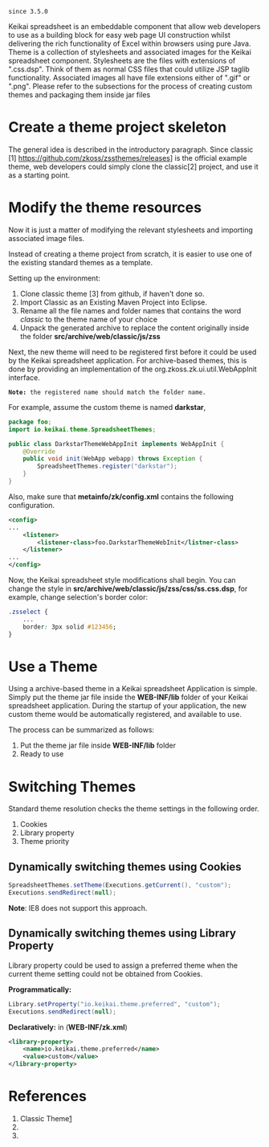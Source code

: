 `since 3.5.0`

Keikai spreadsheet is an embeddable component that allow web developers to
use as a building block for easy web page UI construction whilst
delivering the rich functionality of Excel within browsers using pure
Java. Theme is a collection of stylesheets and associated images for the
Keikai spreadsheet component. Stylesheets are the files with extensions of
".css.dsp". Think of them as normal CSS files that could utilize JSP
taglib functionality. Associated images all have file extensions either
of ".gif" or ".png". Please refer to the subsections for the process of
creating custom themes and packaging them inside jar files

# Create a theme project skeleton

The general idea is described in the introductory paragraph. Since
classic \[1\] <https://github.com/zkoss/zssthemes/releases>\]</ref> is
the official example theme, web developers could simply clone the
classic\[2\] project, and use it as a starting point.

# Modify the theme resources

Now it is just a matter of modifying the relevant stylesheets and
importing associated image files.

Instead of creating a theme project from scratch, it is easier to use
one of the existing standard themes as a template.

Setting up the environment:

1.  Clone classic theme \[3\] from github, if haven't done so.
2.  Import Classic as an Existing Maven Project into Eclipse.
3.  Rename all the file names and folder names that contains the word
    *classic* to the theme name of your choice
4.  Unpack the generated archive to replace the content originally
    inside the folder **src/archive/web/classic/js/zss**

Next, the new theme will need to be registered first before it could be
used by the Keikai spreadsheet application. For archive-based themes, this
is done by providing an implementation of the
<javadoc type="interface">org.zkoss.zk.ui.util.WebAppInit</javadoc>
interface.

**`Note:`**` the registered name should match the folder name.`

For example, assume the custom theme is named **darkstar**,

``` java numberLines
package foo;
import io.keikai.theme.SpreadsheetThemes;

public class DarkstarThemeWebAppInit implements WebAppInit {
    @Override
    public void init(WebApp webapp) throws Exception {
        SpreadsheetThemes.register("darkstar");
    }
}
```

Also, make sure that **metainfo/zk/config.xml** contains the following
configuration.

``` xml
<config>
...
    <listener>
        <listener-class>foo.DarkstarThemeWebInit</listner-class>
    </listener>
...
</config>
```

Now, the Keikai spreadsheet style modifications shall begin. You can change
the style in **src/archive/web/classic/js/zss/css/ss.css.dsp**, for
example, change selection's border color:

``` css numberLines
.zsselect {
    ...
    border: 3px solid #123456;
}
```

# Use a Theme

Using a archive-based theme in a Keikai spreadsheet Application is simple.
Simply put the theme jar file inside the **WEB-INF/lib** folder of your
Keikai spreadsheet application. During the startup of your application, the
new custom theme would be automatically registered, and available to
use.

The process can be summarized as follows:

1.  Put the theme jar file inside **WEB-INF/lib** folder
2.  Ready to use

# Switching Themes

Standard theme resolution checks the theme settings in the following
order.

1.  Cookies
2.  Library property
3.  Theme priority

## Dynamically switching themes using Cookies

``` java
SpreadsheetThemes.setTheme(Executions.getCurrent(), "custom");
Executions.sendRedirect(null);
```

**Note**: IE8 does not support this approach.

## Dynamically switching themes using Library Property

Library property could be used to assign a preferred theme when the
current theme setting could not be obtained from Cookies.

**Programmatically:**

``` java
Library.setProperty("io.keikai.theme.preferred", "custom");
Executions.sendRedirect(null);
```

**Declaratively:** in (**WEB-INF/zk.xml**)

``` xml
<library-property>
    <name>io.keikai.theme.preferred</name>
    <value>custom</value>
</library-property>
```

# References

<references/>

1.  Classic Theme[1](https://github.com/zkoss/zssthemes/releases)
2.  
3.
